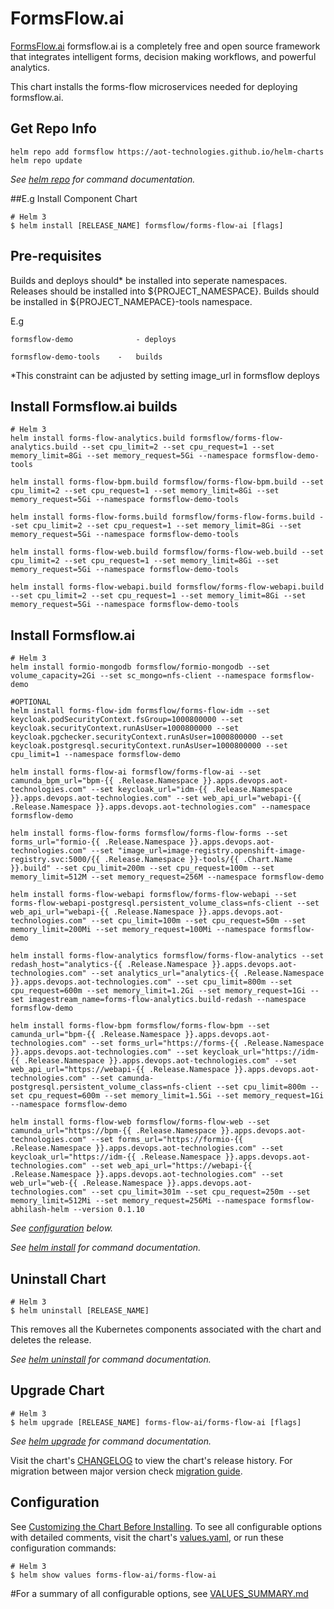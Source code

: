 # FormsFlow.ai

[FormsFlow.ai](https://formsflow.ai/) formsflow.ai is a completely free and open source framework that integrates intelligent forms, decision making workflows, and powerful analytics.

This chart installs the forms-flow microservices needed for deploying formsflow.ai.

## Get Repo Info

```console
helm repo add formsflow https://aot-technologies.github.io/helm-charts
helm repo update
```

_See [helm repo](https://helm.sh/docs/helm/helm_repo/) for command documentation._

##E.g Install Component Chart
```console
# Helm 3
$ helm install [RELEASE_NAME] formsflow/forms-flow-ai [flags]
```

## Pre-requisites
Builds and deploys should* be installed into seperate namespaces.
Releases should be installed into ${PROJECT_NAMESPACE}. 
Builds should be installed in ${PROJECT_NAMEPACE}-tools namespace.

E.g
 
	formsflow-demo 				- deploys

	formsflow-demo-tools	-	builds 

*This constraint can be adjusted by setting image_url in formsflow deploys 

## Install Formsflow.ai builds
```console
# Helm 3
helm install forms-flow-analytics.build formsflow/forms-flow-analytics.build --set cpu_limit=2 --set cpu_request=1 --set memory_limit=8Gi --set memory_request=5Gi --namespace formsflow-demo-tools

helm install forms-flow-bpm.build formsflow/forms-flow-bpm.build --set cpu_limit=2 --set cpu_request=1 --set memory_limit=8Gi --set memory_request=5Gi --namespace formsflow-demo-tools

helm install forms-flow-forms.build formsflow/forms-flow-forms.build --set cpu_limit=2 --set cpu_request=1 --set memory_limit=8Gi --set memory_request=5Gi --namespace formsflow-demo-tools

helm install forms-flow-web.build formsflow/forms-flow-web.build --set cpu_limit=2 --set cpu_request=1 --set memory_limit=8Gi --set memory_request=5Gi --namespace formsflow-demo-tools

helm install forms-flow-webapi.build formsflow/forms-flow-webapi.build --set cpu_limit=2 --set cpu_request=1 --set memory_limit=8Gi --set memory_request=5Gi --namespace formsflow-demo-tools
```
## Install Formsflow.ai
```console
# Helm 3
helm install formio-mongodb formsflow/formio-mongodb --set volume_capacity=2Gi --set sc_mongo=nfs-client --namespace formsflow-demo

#OPTIONAL
helm install forms-flow-idm formsflow/forms-flow-idm --set keycloak.podSecurityContext.fsGroup=1000800000 --set keycloak.securityContext.runAsUser=1000800000 --set keycloak.pgchecker.securityContext.runAsUser=1000800000 --set keycloak.postgresql.securityContext.runAsUser=1000800000 --set cpu_limit=1 --namespace formsflow-demo

helm install forms-flow-ai formsflow/forms-flow-ai --set camunda_bpm_url="bpm-{{ .Release.Namespace }}.apps.devops.aot-technologies.com" --set keycloak_url="idm-{{ .Release.Namespace }}.apps.devops.aot-technologies.com" --set web_api_url="webapi-{{ .Release.Namespace }}.apps.devops.aot-technologies.com" --namespace formsflow-demo

helm install forms-flow-forms formsflow/forms-flow-forms --set forms_url="formio-{{ .Release.Namespace }}.apps.devops.aot-technologies.com" --set "image_url=image-registry.openshift-image-registry.svc:5000/{{ .Release.Namespace }}-tools/{{ .Chart.Name }}.build" --set cpu_limit=200m --set cpu_request=100m --set memory_limit=512M --set memory_request=256M --namespace formsflow-demo 

helm install forms-flow-webapi formsflow/forms-flow-webapi --set forms-flow-webapi-postgresql.persistent_volume_class=nfs-client --set web_api_url="webapi-{{ .Release.Namespace }}.apps.devops.aot-technologies.com" --set cpu_limit=100m --set cpu_request=50m --set memory_limit=200Mi --set memory_request=100Mi --namespace formsflow-demo

helm install forms-flow-analytics formsflow/forms-flow-analytics --set redash_host="analytics-{{ .Release.Namespace }}.apps.devops.aot-technologies.com" --set analytics_url="analytics-{{ .Release.Namespace }}.apps.devops.aot-technologies.com" --set cpu_limit=800m --set cpu_request=600m --set memory_limit=1.2Gi --set memory_request=1Gi --set imagestream_name=forms-flow-analytics.build-redash --namespace formsflow-demo

helm install forms-flow-bpm formsflow/forms-flow-bpm --set camunda_url="bpm-{{ .Release.Namespace }}.apps.devops.aot-technologies.com" --set forms_url="https://forms-{{ .Release.Namespace }}.apps.devops.aot-technologies.com" --set keycloak_url="https://idm-{{ .Release.Namespace }}.apps.devops.aot-technologies.com" --set web_api_url="https://webapi-{{ .Release.Namespace }}.apps.devops.aot-technologies.com" --set camunda-postgresql.persistent_volume_class=nfs-client --set cpu_limit=800m --set cpu_request=600m --set memory_limit=1.5Gi --set memory_request=1Gi --namespace formsflow-demo

helm install forms-flow-web formsflow/forms-flow-web --set camunda_url="https://bpm-{{ .Release.Namespace }}.apps.devops.aot-technologies.com" --set forms_url="https://formio-{{ .Release.Namespace }}.apps.devops.aot-technologies.com" --set keycloak_url="https://idm-{{ .Release.Namespace }}.apps.devops.aot-technologies.com" --set web_api_url="https://webapi-{{ .Release.Namespace }}.apps.devops.aot-technologies.com" --set web_url="web-{{ .Release.Namespace }}.apps.devops.aot-technologies.com" --set cpu_limit=301m --set cpu_request=250m --set memory_limit=512Mi --set memory_request=256Mi --namespace formsflow-abhilash-helm --version 0.1.10
```
_See [configuration](#configuration) below._

_See [helm install](https://helm.sh/docs/helm/helm_install/) for command documentation._

## Uninstall Chart

```console
# Helm 3
$ helm uninstall [RELEASE_NAME]
```

This removes all the Kubernetes components associated with the chart and deletes the release.

_See [helm uninstall](https://helm.sh/docs/helm/helm_uninstall/) for command documentation._

## Upgrade Chart

```console
# Helm 3
$ helm upgrade [RELEASE_NAME] forms-flow-ai/forms-flow-ai [flags]
```

_See [helm upgrade](https://helm.sh/docs/helm/helm_upgrade/) for command documentation._

Visit the chart's [CHANGELOG](./CHANGELOG.md) to view the chart's release history.
For migration between major version check [migration guide](#migration-guide).

## Configuration

See [Customizing the Chart Before Installing](https://helm.sh/docs/intro/using_helm/#customizing-the-chart-before-installing).
To see all configurable options with detailed comments, visit the chart's [values.yaml](./values.yaml), or run these configuration commands:

```console
# Helm 3
$ helm show values forms-flow-ai/forms-flow-ai
```

#For a summary of all configurable options, see [VALUES_SUMMARY.md](./VALUES_SUMMARY.md)
